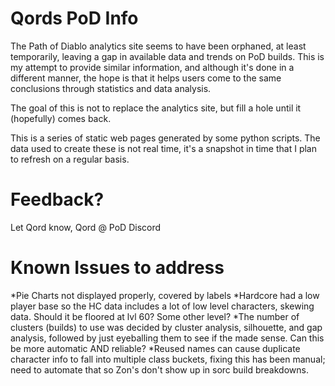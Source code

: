 # Qords PoD Info
The Path of Diablo analytics site seems to have been orphaned, at least temporarily, leaving a gap in available data and trends on PoD builds. This is my attempt to provide similar information, and although it's done in a different manner, the hope is that it helps users come to the same conclusions through statistics and data analysis.

The goal of this is not to replace the analytics site, but fill a hole until it (hopefully) comes back. 

This is a series of static web pages generated by some python scripts. The data used to create these is not real time, it's a snapshot in time that I plan to refresh on a regular basis.

# Feedback?
Let Qord know, Qord @ PoD Discord 

# Known Issues to address
*Pie Charts not displayed properly, covered by labels
*Hardcore had a low player base so the HC data includes a lot of low level characters, skewing data. Should it be floored at lvl 60? Some other level?
*The number of clusters (builds) to use was decided by cluster analysis, silhouette, and gap analysis, followed by just eyeballing them to see if the made sense. Can this be more automatic AND reliable?
*Reused names can cause duplicate character info to fall into multiple class buckets, fixing this has been manual; need to automate that so Zon's don't show up in sorc build breakdowns. 
